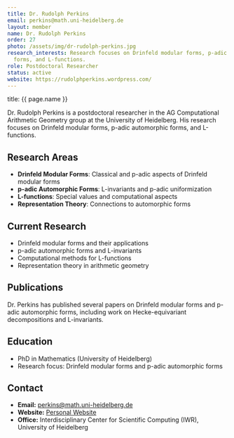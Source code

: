 ```yaml
---
title: Dr. Rudolph Perkins
email: perkins@math.uni-heidelberg.de
layout: member
name: Dr. Rudolph Perkins
order: 27
photo: /assets/img/dr-rudolph-perkins.jpg
research_interests: Research focuses on Drinfeld modular forms, p-adic automorphic
  forms, and L-functions.
role: Postdoctoral Researcher
status: active
website: https://rudolphperkins.wordpress.com/
---
```



title: {{ page.name }}



Dr. Rudolph Perkins is a postdoctoral researcher in the AG Computational Arithmetic Geometry group at the University of Heidelberg. His research focuses on Drinfeld modular forms, p-adic automorphic forms, and L-functions.

## Research Areas

- **Drinfeld Modular Forms**: Classical and p-adic aspects of Drinfeld modular forms
- **p-adic Automorphic Forms**: L-invariants and p-adic uniformization
- **L-functions**: Special values and computational aspects
- **Representation Theory**: Connections to automorphic forms

## Current Research

- Drinfeld modular forms and their applications
- p-adic automorphic forms and L-invariants
- Computational methods for L-functions
- Representation theory in arithmetic geometry

## Publications

Dr. Perkins has published several papers on Drinfeld modular forms and p-adic automorphic forms, including work on Hecke-equivariant decompositions and L-invariants.

## Education

- PhD in Mathematics (University of Heidelberg)
- Research focus: Drinfeld modular forms and p-adic automorphic forms

## Contact

- **Email:** perkins@math.uni-heidelberg.de
- **Website:** [Personal Website](https://rudolphperkins.wordpress.com/)
- **Office:** Interdisciplinary Center for Scientific Computing (IWR), University of Heidelberg